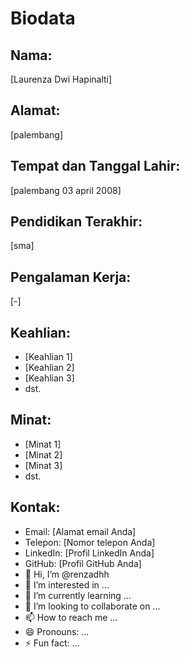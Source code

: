 # Biodata

## Nama:
[Laurenza Dwi Hapinalti]

## Alamat:
[palembang]

## Tempat dan Tanggal Lahir:
[palembang 03 april 2008]

## Pendidikan Terakhir:
[sma]

## Pengalaman Kerja:
[-]

## Keahlian:
- [Keahlian 1]
- [Keahlian 2]
- [Keahlian 3]
- dst.

## Minat:
- [Minat 1]
- [Minat 2]
- [Minat 3]
- dst.

## Kontak:
- Email: [Alamat email Anda]
- Telepon: [Nomor telepon Anda]
- LinkedIn: [Profil LinkedIn Anda]
- GitHub: [Profil GitHub Anda]
-  👋 Hi, I’m @renzadhh
- 👀 I’m interested in ...
- 🌱 I’m currently learning ...
- 💞️ I’m looking to collaborate on ...
- 📫 How to reach me ...
- 😄 Pronouns: ...
- ⚡ Fun fact: ...

<!---
renzadhh/renzadhh is a ✨ special ✨ repository because its `README.md` (this file) appears on your GitHub profile.
You can click the Preview link to take a look at your changes.
--->
